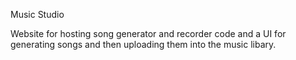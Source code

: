 Music Studio

Website for hosting song generator and recorder code and a UI for generating songs and then uploading them into the music libary. 
